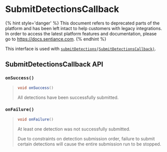 # SubmitDetectionsCallback

{% hint style='danger' %} This document refers to deprecated parts of the platform and has been left intact to help customers with legacy integrations. In order to access the latest platform features and documentation, please go to https://docs.sentiance.com. {% endhint %}

This interface is used with [`submitDetections(SubmitDetectionsCallback)`](sentiance.md#submitdetections).

## SubmitDetectionsCallback API

### `onSuccess()`

> ```java
> void onSuccess()
> ```
>
> All detections have been successfully submitted.

### `onFailure()`

> ```java
> void onFailure()
> ```
>
> At least one detection was not successfully submitted.
>
> Due to constraints on detection submission order, failure to submit certain detections will cause the entire submission run to be stopped.

